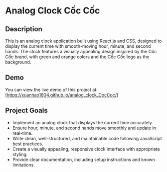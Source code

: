 # Analog Clock Cốc Cốc

## Description
This is an analog clock application built using React.js and CSS, designed to display the current time with smooth-moving hour, minute, and second hands. The clock features a visually appealing design inspired by the Cốc Cốc brand, with green and orange colors and the Cốc Cốc logo as the background. 

## Demo
You can view the live demo of this project at: [https://xuanhao1804.github.io/analog_clock_CocCoc/]
## Project Goals
- Implement an analog clock that displays the current time accurately.
- Ensure hour, minute, and second hands move smoothly and update in real-time.
- Write clean, well-structured, and maintainable code following JavaScript best practices.
- Create a visually appealing, responsive clock interface with appropriate styling.
- Provide clear documentation, including setup instructions and known limitations.

